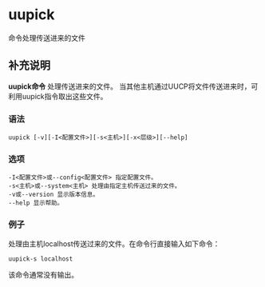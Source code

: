 #  uupick

命令处理传送进来的文件

##  补充说明

**uupick命令** 处理传送进来的文件。 当其他主机通过UUCP将文件传送进来时，可利用uupick指令取出这些文件。

###  语法

    
    
    uupick [-v][-I<配置文件>][-s<主机>][-x<层级>][--help]
    

###  选项

    
    
    -I<配置文件>或--config<配置文件> 指定配置文件。
    -s<主机>或--system<主机> 处理由指定主机传送过来的文件。
    -v或--version 显示版本信息。
    --help 显示帮助。
    

###  例子

处理由主机localhost传送过来的文件。在命令行直接输入如下命令：

    
    
    uupick-s localhost
    

该命令通常没有输出。

